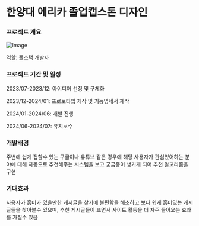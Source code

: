 # 한양대 에리카 졸업캡스톤 디자인

### 프로젝트 개요
![Image](https://github.com/user-attachments/assets/1118b27d-e61f-482e-890b-aa9ab60d032d)

역할: 풀스택 개발자

### 프로젝트 기간 및 일정
2023/07-2023/12: 아이디어 선정 및 구체화

2023/12-2024/01: 프로토타입 제작 및 기능명세서 제작

2024/01-2024/06: 개발 진행

2024/06-2024/07: 유지보수

### 개발배경
주변에 쉽게 접할수 있는 구글이나 유튜브 같은 경우에 해당 사용자가 관심있어하는 분야에 대해 자동으로 추천해주는 시스템을 보고 궁금증이 생기게 되어 추천 알고리즘을 구현

### 기대효과
사용자가 흥미가 있을만한 게시글을 찾기에 불편함을 해소하고 보다 쉽게 흥미있는 게시글들을 찾아볼수 있으며, 추천 게시글들이 뜨면서 사이트 활동을 더 자주 들어오는 효과를 가질수 있음

